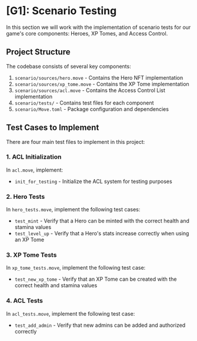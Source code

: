 # [G1]: Scenario Testing

In this section we will work with the implementation of scenario tests for our game's core components: Heroes, XP Tomes, and Access Control.

## Project Structure

The codebase consists of several key components:

1. `scenario/sources/hero.move` - Contains the Hero NFT implementation
2. `scenario/sources/xp_tome.move` - Contains the XP Tome implementation
3. `scenario/sources/acl.move` - Contains the Access Control List implementation
4. `scenario/tests/` - Contains test files for each component
5. `scenario/Move.toml` - Package configuration and dependencies

## Test Cases to Implement

There are four main test files to implement in this project:

### 1. ACL Initialization
In `acl.move`, implement:
- `init_for_testing` - Initialize the ACL system for testing purposes

### 2. Hero Tests
In `hero_tests.move`, implement the following test cases:
- `test_mint` - Verify that a Hero can be minted with the correct health and stamina values
- `test_level_up` - Verify that a Hero's stats increase correctly when using an XP Tome

### 3. XP Tome Tests
In `xp_tome_tests.move`, implement the following test case:
- `test_new_xp_tome` - Verify that an XP Tome can be created with the correct health and stamina values

### 4. ACL Tests
In `acl_tests.move`, implement the following test case:
- `test_add_admin` - Verify that new admins can be added and authorized correctly

